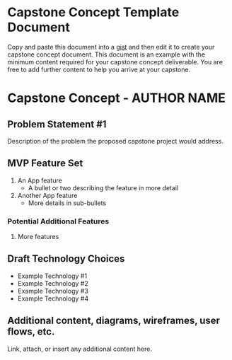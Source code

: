 # Capstone Concept Template Document

Copy and paste this document into a [gist](https://gist.github.com/) and then edit it to create your capstone concept document.  This document is an example with the minimum content required for your capstone concept deliverable.  You are free to add further content to help you arrive at your capstone.

# Capstone Concept - AUTHOR NAME

## Problem Statement #1

Description of the problem the proposed capstone project would address.

## MVP Feature Set

1.  An App feature
    - A bullet or two describing the feature in more detail
1.  Another App feature
    - More details in sub-bullets

### Potential Additional Features

1.  More features

## Draft Technology Choices

- Example Technology #1
- Example Technology #2
- Example Technology #3
- Example Technology #4

## Additional content, diagrams, wireframes, user flows, etc.
Link, attach, or insert any additional content here.
